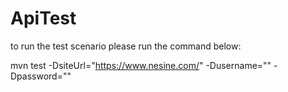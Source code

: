 # ApiTest
to run the test scenario please run the command below:

mvn test -DsiteUrl="https://www.nesine.com/" -Dusername="" -Dpassword=""
